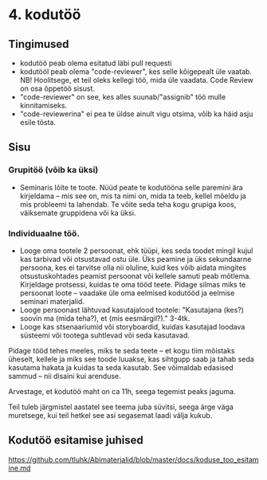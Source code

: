 # 4. kodutöö
## Tingimused
- kodutöö peab olema esitatud läbi pull requesti
- kodutööl peab olema "code-reviewer", kes selle kõigepealt üle vaatab. NB! Hoolitsege, et teil oleks kellegi töö, mida üle vaadata. Code Review on osa õppetöö sisust.
- "code-reviewer" on see, kes alles suunab/"assignib" töö mulle kinnitamiseks.
- "code-reviewerina" ei pea te üldse ainult vigu otsima, võib ka häid asju esile tõsta.

## Sisu
### Grupitöö (võib ka üksi)
- Seminaris lõite te toote. Nüüd peate te kodutööna selle paremini ära kirjeldama – mis see on, mis ta nimi on, mida ta teeb, kellel mõeldu ja mis probleemi ta lahendab. Te võite seda teha kogu grupiga koos, väiksemate gruppidena või ka üksi.
### Individuaalne töö.
- Looge oma tootele 2 persoonat, ehk tüüpi, kes seda toodet mingil kujul kas tarbivad või otsustavad ostu üle. Üks peamine ja üks sekundaarne persoona, kes ei tarvitse olla nii oluline, kuid kes võib aidata mingites otsustuskohtades peamist persoonat või kellele samuti peab mõtlema. Kirjeldage protsessi, kuidas te oma tööd teete. Pidage silmas miks te persoonat loote – vaadake üle oma eelmised kodutööd ja eelmise seminari materjalid.
- Looge persoonast lähtuvad kasutajalood tootele: "Kasutajana (kes?) soovin ma (mida teha?), et (mis eesmärgil?)." 3-4tk.
- Looge kas stsenaariumid või storyboardid, kuidas kasutajad loodava süsteemi või tootega suhtlevad või seda kasutavad.

Pidage tööd tehes meeles, miks te seda teete – et kogu tiim mõistaks üheselt, kellele ja miks see toode luuakse, kas sihtgupp saab ja tahab seda kasutama hakata ja kuidas ta seda kasutab. See võimaldab edasised sammud – nii disaini kui arenduse.

Arvestage, et kodutöö maht on ca 11h, seega tegemist peaks jaguma.

Teil tuleb järgmistel aastatel see teema juba süvitsi, seega ärge väga muretsege, kui teil hetkel see asi segasemat laadi välja kukub.

## Kodutöö esitamise juhised
https://github.com/tluhk/Abimaterjalid/blob/master/docs/koduse_too_esitamine.md